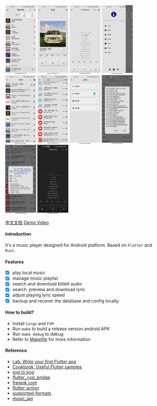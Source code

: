 <div style="display: flex, margin: 8px">
    <img src="./screenshot/1.png" width="100"/>
    <img src="./screenshot/2.png" width="100"/>
    <img src="./screenshot/3.png" width="100"/>
    <img src="./screenshot/4.png" width="100"/>
    <img src="./screenshot/5.png" width="100"/>
    <img src="./screenshot/6.png" width="100"/>
    <img src="./screenshot/7.png" width="100"/>
    <img src="./screenshot/8.png" width="100"/>
    <img src="./screenshot/9.png" width="100"/>
    <img src="./screenshot/10.png" width="100"/>
</div>

[中文文档](./README.zh-CN.md)
[Demo Video](https://www.bilibili.com/video/BV1rT421U76C/?vd_source=da23da82658adda9cbdfd045a9e6daf7#reply1704805075)

#### Introduction
It's a music player designed for Android platform. Based on `Flutter` and `Rust`.

#### Features
- [x] play local music
- [x] manage music playlist
- [x] search and download bilibili audio
- [x] search, preview and download lyric
- [x] adjust playing lyric speed
- [x] backup and recover the database and config locally

#### How to build?
- Install `Cargo` and `FVM`
- Run `make` to build a release version android APK
- Run `make debug` to debug
- Refer to [Makefile](./Makefile) for more information

#### Reference
- [Lab: Write your first Flutter app](https://docs.flutter.dev/get-started/codelab)
- [Cookbook: Useful Flutter samples](https://docs.flutter.dev/cookbook)
- [svg to png](https://cloudconvert.com/svg-to-png)
- [flutter_rust_bridge](https://github.com/fzyzcjy/flutter_rust_bridge)
- [freepik.com](https://www.freepik.com/)
- [flutter-action](https://github.com/marketplace/actions/flutter-action)
- [supported-formats](https://developer.android.com/media/platform/supported-formats)
- [music_api](https://github.com/yhsj0919/music_api)
